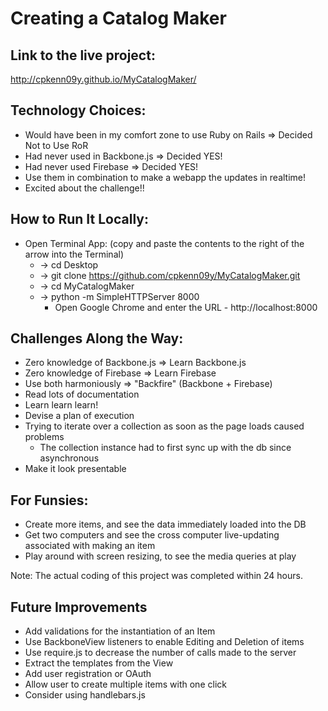 # Creating a Catalog Maker

## Link to the live project:
http://cpkenn09y.github.io/MyCatalogMaker/

## Technology Choices:

* Would have been in my comfort zone to use Ruby on Rails => Decided Not to Use RoR
* Had never used in Backbone.js => Decided YES!
* Had never used Firebase => Decided YES!
* Use them in combination to make a webapp the updates in realtime!
* Excited about the challenge!!

## How to Run It Locally:

* Open Terminal App: (copy and paste the contents to the right of the arrow into the Terminal)
  * -> cd Desktop
  * -> git clone https://github.com/cpkenn09y/MyCatalogMaker.git
  * -> cd MyCatalogMaker
  * -> python -m SimpleHTTPServer 8000
    * Open Google Chrome and enter the URL - http://localhost:8000

## Challenges Along the Way:

* Zero knowledge of Backbone.js => Learn Backbone.js
* Zero knowledge of Firebase => Learn Firebase
* Use both harmoniously => "Backfire" (Backbone + Firebase)
* Read lots of documentation
* Learn learn learn!
* Devise a plan of execution
* Trying to iterate over a collection as soon as the page loads caused problems
  * The collection instance had to first sync up with the db since asynchronous
* Make it look presentable

## For Funsies:

* Create more items, and see the data immediately loaded into the DB
* Get two computers and see the cross computer live-updating associated with making an item
* Play around with screen resizing, to see the media queries at play

Note: The actual coding of this project was completed within 24 hours.

## Future Improvements

* Add validations for the instantiation of an Item
* Use BackboneView listeners to enable Editing and Deletion of items
* Use require.js to decrease the number of calls made to the server
* Extract the templates from the View
* Add user registration or OAuth
* Allow user to create multiple items with one click
* Consider using handlebars.js

